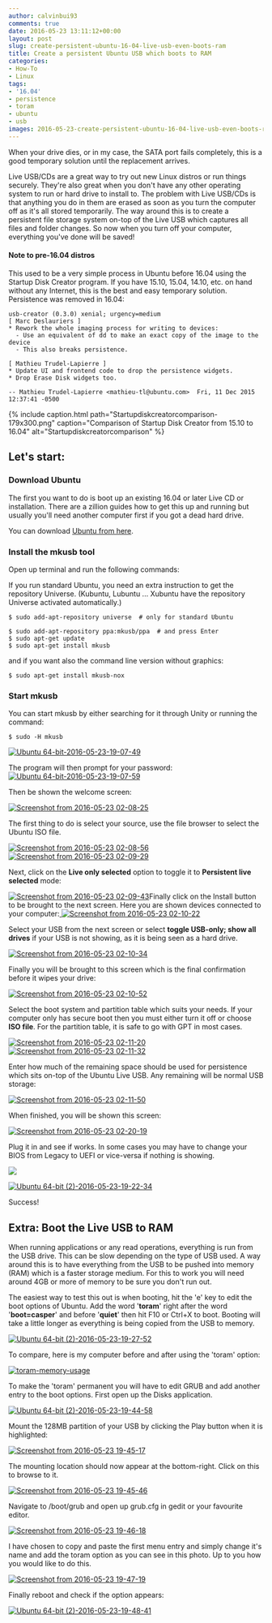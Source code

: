 ```yaml
---
author: calvinbui93
comments: true
date: 2016-05-23 13:11:12+00:00
layout: post
slug: create-persistent-ubuntu-16-04-live-usb-even-boots-ram
title: Create a persistent Ubuntu USB which boots to RAM
categories:
- How-To
- Linux
tags:
- '16.04'
- persistence
- toram
- ubuntu
- usb
images: 2016-05-23-create-persistent-ubuntu-16-04-live-usb-even-boots-ram
---
```


When your drive dies, or in my case, the SATA port fails completely, this is a good temporary solution until the replacement arrives.

<!-- more -->

Live USB/CDs are a great way to try out new Linux distros or run things securely. They're also great when you don't have any other operating system to run or hard drive to install to. The problem with Live USB/CDs is that anything you do in them are erased as soon as you turn the computer off as it's all stored temporarily. The way around this is to create a persistent file storage system on-top of the Live USB which captures all files and folder changes. So now when you turn off your computer, everything you've done will be saved!

#### Note to pre-16.04 distros

This used to be a very simple process in Ubuntu before 16.04 using the Startup Disk Creator program. If you have 15.10, 15.04, 14.10, etc. on hand without any Internet, this is the best and easy temporary solution. Persistence was removed in 16.04:

```text    
usb-creator (0.3.0) xenial; urgency=medium
[ Marc Deslauriers ]
* Rework the whole imaging process for writing to devices:
  - Use an equivalent of dd to make an exact copy of the image to the device
  - This also breaks persistence.

[ Mathieu Trudel-Lapierre ]
* Update UI and frontend code to drop the persistence widgets.
* Drop Erase Disk widgets too.

-- Mathieu Trudel-Lapierre <mathieu-tl@ubuntu.com>  Fri, 11 Dec 2015 12:37:41 -0500
```

{% include caption.html path="Startupdiskcreatorcomparison-179x300.png" caption="Comparison of Startup Disk Creator from 15.10 to 16.04" alt="Startupdiskcreatorcomparison" %}

## Let's start:

### Download Ubuntu

The first you want to do is boot up an existing 16.04 or later Live CD or installation. There are a zillion guides how to get this up and running but usually you'll need another computer first if you got a dead hard drive.

You can download [Ubuntu from here](http://www.ubuntu.com/download).

### Install the mkusb tool

Open up terminal and run the following commands:

If you run standard Ubuntu, you need an extra instruction to get the repository Universe. (Kubuntu, Lubuntu ... Xubuntu have the repository Universe activated automatically.)

```terminal
$ sudo add-apt-repository universe  # only for standard Ubuntu

$ sudo add-apt-repository ppa:mkusb/ppa  # and press Enter
$ sudo apt-get update
$ sudo apt-get install mkusb
```

and if you want also the command line version without graphics:

```terminal
$ sudo apt-get install mkusb-nox
```

### Start mkusb

You can start mkusb by either searching for it through Unity or running the command:

```terminal
$ sudo -H mkusb
```

[![Ubuntu 64-bit-2016-05-23-19-07-49](/images/{{page.images}}/ubuntu-64-bit-2016-05-23-19-07-49.png)](/images/{{page.images}}/ubuntu-64-bit-2016-05-23-19-07-49.png)

The program will then prompt for your password:[![Ubuntu 64-bit-2016-05-23-19-07-59](/images/{{page.images}}/Ubuntu-64-bit-2016-05-23-19-07-59-300x200.png)](/images/{{page.images}}/Ubuntu-64-bit-2016-05-23-19-07-59.png)

Then be shown the welcome screen:

[![Screenshot from 2016-05-23 02-08-25](/images/{{page.images}}/Screenshot-from-2016-05-23-02-08-25.png)](/images/{{page.images}}/Screenshot-from-2016-05-23-02-08-25.png)

The first thing to do is select your source, use the file browser to select the Ubuntu ISO file.

[![Screenshot from 2016-05-23 02-08-56](/images/{{page.images}}/screenshot-from-2016-05-23-02-08-56.png)](/images/{{page.images}}/screenshot-from-2016-05-23-02-08-56.png) [![Screenshot from 2016-05-23 02-09-29](/images/{{page.images}}/screenshot-from-2016-05-23-02-09-29-e1464005557692.png)](/images/{{page.images}}/Screenshot-from-2016-05-23-02-09-29.png)

Next, click on the **Live only selected** option to toggle it to **Persistent live selected** mode:

[![Screenshot from 2016-05-23 02-09-43](/images/{{page.images}}/screenshot-from-2016-05-23-02-09-43.png)](/images/{{page.images}}/screenshot-from-2016-05-23-02-09-43.png)Finally click on the Install button to be brought to the next screen. Here you are shown devices connected to your computer:[
](/images/{{page.images}}/screenshot-from-2016-05-23-02-10-07.png) [![Screenshot from 2016-05-23 02-10-22](/images/{{page.images}}/screenshot-from-2016-05-23-02-10-22.png)](/images/{{page.images}}/screenshot-from-2016-05-23-02-10-22.png)

Select your USB from the next screen or select **toggle USB-only; show all drives** if your USB is not showing, as it is being seen as a hard drive.

[![Screenshot from 2016-05-23 02-10-34](/images/{{page.images}}/screenshot-from-2016-05-23-02-10-34.png)](/images/{{page.images}}/screenshot-from-2016-05-23-02-10-34.png)

Finally you will be brought to this screen which is the final confirmation before it wipes your drive:

[![Screenshot from 2016-05-23 02-10-52](/images/{{page.images}}/screenshot-from-2016-05-23-02-10-52.png)](/images/{{page.images}}/screenshot-from-2016-05-23-02-10-52.png)

Select the boot system and partition table which suits your needs. If your computer only has secure boot then you must either turn it off or choose **ISO file**. For the partition table, it is safe to go with GPT in most cases.

[![Screenshot from 2016-05-23 02-11-20](/images/{{page.images}}/screenshot-from-2016-05-23-02-11-20.png)](/images/{{page.images}}/screenshot-from-2016-05-23-02-11-20.png) [![Screenshot from 2016-05-23 02-11-32](/images/{{page.images}}/screenshot-from-2016-05-23-02-11-32.png)](/images/{{page.images}}/screenshot-from-2016-05-23-02-11-32.png)

Enter how much of the remaining space should be used for persistence which sits on-top of the Ubuntu Live USB. Any remaining will be normal USB storage:

[![Screenshot from 2016-05-23 02-11-50](/images/{{page.images}}/screenshot-from-2016-05-23-02-11-50.png)](/images/{{page.images}}/screenshot-from-2016-05-23-02-11-50.png)

When finished, you will be shown this screen:

[![Screenshot from 2016-05-23 02-20-19](/images/{{page.images}}/screenshot-from-2016-05-23-02-20-19.png)](/images/{{page.images}}/screenshot-from-2016-05-23-02-20-19.png)

Plug it in and see if works. In some cases you may have to change your BIOS from Legacy to UEFI or vice-versa if nothing is showing.

[![](/images/{{page.images}}/Ubuntu-64-bit-2-2016-05-23-19-21-06-1024x768.png)](/images/{{page.images}}/ubuntu-64-bit-2-2016-05-23-19-21-06.png)

[![Ubuntu 64-bit (2)-2016-05-23-19-22-34](/images/{{page.images}}/Ubuntu-64-bit-2-2016-05-23-19-22-34-1024x768.png)](/images/{{page.images}}/ubuntu-64-bit-2-2016-05-23-19-22-34.png)

Success!

## Extra: Boot the Live USB to RAM

When running applications or any read operations, everything is run from the USB drive. This can be slow depending on the type of USB used. A way around this is to have everything from the USB to be pushed into memory (RAM) which is a faster storage medium. For this to work you will need around 4GB or more of memory to be sure you don't run out.

The easiest way to test this out is when booting, hit the 'e' key to edit the boot options of Ubuntu. Add the word '**toram**' right after the word '**boot=casper**' and before '**quiet**' then hit F10 or Ctrl+X to boot. Booting will take a little longer as everything is being copied from the USB to memory.

[![Ubuntu 64-bit (2)-2016-05-23-19-27-52](/images/{{page.images}}/Ubuntu-64-bit-2-2016-05-23-19-27-52-1024x768.png)](/images/{{page.images}}/ubuntu-64-bit-2-2016-05-23-19-27-52.png)

To compare, here is my computer before and after using the 'toram' option:

[![toram-memory-usage](/images/{{page.images}}/toram-memory-usage.png)](/images/{{page.images}}/toram-memory-usage.png)

To make the 'toram' permanent you will have to edit GRUB and add another entry to the boot options. First open up the Disks application.

[![Ubuntu 64-bit (2)-2016-05-23-19-44-58](/images/{{page.images}}/ubuntu-64-bit-2-2016-05-23-19-44-58-1.png)](/images/{{page.images}}/ubuntu-64-bit-2-2016-05-23-19-44-58-1.png)

Mount the 128MB partition of your USB by clicking the Play button when it is highlighted:

[![Screenshot from 2016-05-23 19-45-17](/images/{{page.images}}/screenshot-from-2016-05-23-19-45-17.png)](/images/{{page.images}}/screenshot-from-2016-05-23-19-45-17.png)

The mounting location should now appear at the bottom-right. Click on this to browse to it.

[![Screenshot from 2016-05-23 19-45-46](/images/{{page.images}}/screenshot-from-2016-05-23-19-45-46.png)](/images/{{page.images}}/screenshot-from-2016-05-23-19-45-46.png)

Navigate to /boot/grub and open up grub.cfg in gedit or your favourite editor.

[![Screenshot from 2016-05-23 19-46-18](/images/{{page.images}}/Screenshot-from-2016-05-23-19-46-18.png)](/images/{{page.images}}/Screenshot-from-2016-05-23-19-46-18.png)

I have chosen to copy and paste the first menu entry and simply change it's name and add the toram option as you can see in this photo. Up to you how you would like to do this.

[![Screenshot from 2016-05-23 19-47-19](/images/{{page.images}}/screenshot-from-2016-05-23-19-47-19.png)](/images/{{page.images}}/screenshot-from-2016-05-23-19-47-19.png)

Finally reboot and check if the option appears:

[![Ubuntu 64-bit (2)-2016-05-23-19-48-41](/images/{{page.images}}/Ubuntu-64-bit-2-2016-05-23-19-48-41-1024x768.png)](/images/{{page.images}}/ubuntu-64-bit-2-2016-05-23-19-48-41.png)
